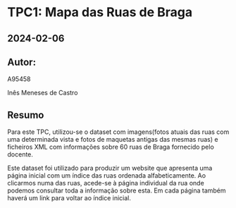 # TPC1: Mapa das Ruas de Braga
## 2024-02-06
## Autor:
A95458

Inês Meneses de Castro

## Resumo
Para este TPC, utilizou-se o dataset com imagens(fotos atuais das ruas com uma determinada vista e fotos de maquetas antigas das mesmas ruas) e ficheiros XML com informações sobre 60 ruas de Braga fornecido pelo docente.

Este dataset foi utilizado para produzir um website que apresenta uma página inicial com um índice das ruas ordenada alfabeticamente. Ao clicarmos numa das ruas, acede-se à página individual da rua onde podemos consultar toda a informação sobre esta. Em cada página também haverá um link para voltar ao índice inicial.

